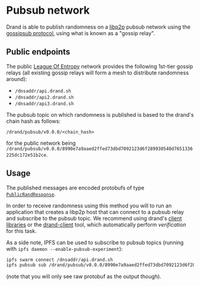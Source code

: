 # Pubsub network

Drand is able to publish randomness on a [libp2p](https://libp2p.io) pubsub network using the [gossipsub protocol](https://docs.libp2p.io/concepts/publish-subscribe/), using what is known as a "gossip relay".

## Public endpoints

The public [League Of Entropy](https://blog.cloudflare.com/league-of-entropy/) network provides the following 1st-tier gossip relays (all existing gossip relays will form a mesh to distribute randomness around):

* `/dnsaddr/api.drand.sh`
* `/dnsaddr/api2.drand.sh`
* `/dnsaddr/api3.drand.sh`

The pubsub topic on which randomness is published is based to the drand's chain hash as follows:

```
/drand/pubsub/v0.0.0/<chain_hash>
```

for the public network being `/drand/pubsub/v0.0.0/8990e7a9aaed2ffed73dbd7092123d6f289930540d7651336225dc172e51b2ce`.

## Usage

The published messages are encoded protobufs of type [`PublicRandResponse`](https://github.com/drand/drand/blob/master/protobuf/drand/api.proto#L46).

In order to receive randomness using this method you will to run an application that creates a libp2p host that can connect to a pubsub relay and subscribe to the pubsub topic. We recommend using drand's [client libraries](/developer/clients/) or the [drand-client](/developer/drand-client/) tool, which automatically perform *verification* for this task.

As a side note, IPFS can be used to subscribe to pubsub topics (running with `ipfs daemon --enable-pubsub-experiment`):

```sh
ipfs swarm connect /dnsaddr/api.drand.sh
ipfs pubsub sub /drand/pubsub/v0.0.0/8990e7a9aaed2ffed73dbd7092123d6f289930540d7651336225dc172e51b2ce/8990e7a9aaed2ffed73dbd7092123d6f289930540d7651336225dc172e51b2ce
```

(note that you will only see raw protobuf as the output though).
